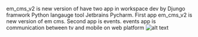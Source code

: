 em_cms_v2 is new version of have two app in workspace dev by Djungo framwork Python langauge tool Jetbrains Pycharm.
First app 
  em_cms_v2 is new version of em cms.
Second app is events.
  events app is communication between tv and mobile on web platform 
  ![alt text](https://user-images.githubusercontent.com/31529139/54862642-56d53500-4d70-11e9-9cce-2daa09bd6c76.png)
  

